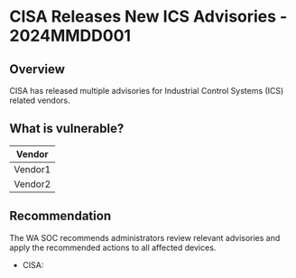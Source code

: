 # CISA Releases New ICS Advisories - 2024MMDD001

## Overview

CISA has released multiple advisories for Industrial Control Systems (ICS) related vendors.

## What is vulnerable?

| Vendor |
| ------ |
| Vendor1 |
| Vendor2 |

## Recommendation

The WA SOC recommends administrators review relevant advisories and apply the recommended actions to all affected devices.

- CISA: <URL>